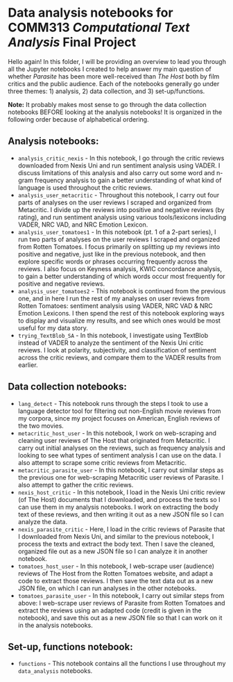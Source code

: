 # Data analysis notebooks for COMM313 _Computational Text Analysis_ Final Project

Hello again! In this folder, I will be providing an overview to lead you through all the Jupyter notebooks I created to help answer my main question of whether _Parasite_ has been more well-received than _The Host_ both by film critics and the public audience. Each of the notebooks generally go under three themes: 1) analysis, 2) data collection, and 3) set-up/functions. 

**Note:** It probably makes most sense to go through the data collection notebooks BEFORE looking at the analysis notebooks! It is organized in the following order because of alphabetical ordering.

## Analysis notebooks:

* `analysis_critic_nexis` - In this notebook, I go through the critic reviews downloaded from Nexis Uni and run sentiment analysis using VADER. I discuss limitations of this analysis and also carry out some word and n-gram frequency analysis to gain a better understanding of what kind of language is used throughout the critic reviews.
* `analysis_user_metacritic` - Throughout this notebook, I carry out four parts of analyses on the user reviews I scraped and organized from Metacritic. I divide up the reviews into positive and negative reviews (by rating), and run sentiment analysis using various tools/lexicons including VADER, NRC VAD, and NRC Emotion Lexicon. 
* `analysis_user_tomatoes1` - In this notebook (pt. 1 of a 2-part series), I run two parts of analyses on the user reviews I scraped and organized from Rotten Tomatoes. I focus primarily on splitting up my reviews into positive and negative, just like in the previous notebook, and then explore specific words or phrases occurring frequently across the reviews. I also focus on Keyness analysis, KWIC concordance analysis, to gain a better understanding of which words occur most frequently for positive and negative reviews.
* `analysis_user_tomatoes2` - This notebook is continued from the previous one, and in here I run the rest of my analyses on user reviews from Rotten Tomatoes: sentiment analysis using VADER, NRC VAD & NRC Emotion Lexicons. I then spend the rest of this notebook exploring ways to display and visualize my results, and see which ones would be most useful for my data story.
* `trying_TextBlob_SA` - In this notebook, I investigate using TextBlob instead of VADER to analyze the sentiment of the Nexis Uni critic reviews. I look at polarity, subjectivity, and classification of sentiment across the critic reviews, and compare them to the VADER results from earlier.

## Data collection notebooks:

* `lang_detect` - This notebook runs through the steps I took to use a language detector tool for filtering out non-English movie reviews from my corpora, since my project focuses on American, English reviews of the two movies.
* `metacritic_host_user` - In this notebook, I work on web-scraping and cleaning user reviews of The Host that originated from Metacritic. I carry out initial analyses on the reviews, such as frequency analysis and looking to see what types of sentiment analysis I can use on the data. I also attempt to scrape some critic reviews from Metacritic.
* `metacritic_parasite_user` - In this notebook, I carry out similar steps as the previous one for web-scraping Metacritic user reviews of Parasite. I also attempt to gather the critic reviews.
* `nexis_host_critic` - In this notebook, I load in the Nexis Uni critic review (of The Host) documents that I downloaded, and process the texts so I can use them in my analysis notebooks. I work on extracting the body text of these reviews, and then writing it out as a new JSON file so I can analyze the data.
* `nexis_parasite_critic` - Here, I load in the critic reviews of Parasite that I downloaded from Nexis Uni, and similar to the previous notebook, I process the texts and extract the body text. Then I save the cleaned, organized file out as a new JSON file so I can analyze it in another notebook.
* `tomatoes_host_user` - In this notebook, I web-scrape user (audience) reviews of The Host from the Rotten Tomatoes website, and adapt a code to extract those reviews. I then save the text data out as a new JSON file, on which I can run analyses in the other notebooks.
* `tomatoes_parasite_user` - In this notebook, I carry out similar steps from above: I web-scrape user reviews of Parasite from Rotten Tomatoes and extract the reviews using an adapted code (credit is given in the notebook), and save this out as a new JSON file so that I can work on it in the analysis notebooks.

## Set-up, functions notebook:

* `functions` - This notebook contains all the functions I use throughout my `data_analysis` notebooks.